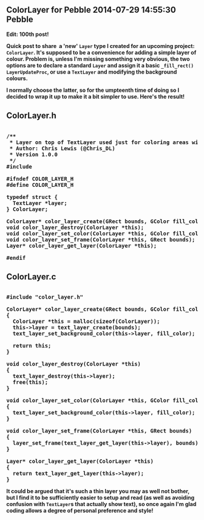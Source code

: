 ColorLayer for Pebble
2014-07-29 14:55:30
Pebble
---

<strong>Edit: 100th post!

Quick post to share  a 'new' <code>Layer</code> type I created for an upcoming project: <code>ColorLayer</code>. It's supposed to be a convenience for adding a simple layer of colour. Problem is, unless I'm missing something very obvious, the two options are to declare a standard <code>Layer</code> and assign it a basic <code>_fill_rect()</code> <code>LayerUpdateProc</code>, or use a <code>TextLayer</code> and modifying the background colours.

I normally choose the latter, so for the umpteenth time of doing so I decided to wrap it up to make it a bit simpler to use. Here's the result!

## ColorLayer.h
<!-- language="cpp" -->
<pre><div class="code-block">
/**
 * Layer on top of TextLayer used just for coloring areas without using LayerUpdateProc
 * Author: Chris Lewis (@Chris_DL)
 * Version 1.0.0
 */
#include 

#ifndef COLOR_LAYER_H
#define COLOR_LAYER_H

typedef struct {
  TextLayer *layer;
} ColorLayer;

ColorLayer* color_layer_create(GRect bounds, GColor fill_color);
void color_layer_destroy(ColorLayer *this);
void color_layer_set_color(ColorLayer *this, GColor fill_color);
void color_layer_set_frame(ColorLayer *this, GRect bounds);
Layer* color_layer_get_layer(ColorLayer *this);

#endif
</div></pre>

## ColorLayer.c
<!-- language="cpp" -->
<pre><div class="code-block">
#include "color_layer.h"

ColorLayer* color_layer_create(GRect bounds, GColor fill_color)
{
  ColorLayer *this = malloc(sizeof(ColorLayer));
  this->layer = text_layer_create(bounds);
  text_layer_set_background_color(this->layer, fill_color);

  return this;
}

void color_layer_destroy(ColorLayer *this)
{
  text_layer_destroy(this->layer);
  free(this);
}

void color_layer_set_color(ColorLayer *this, GColor fill_color)
{
  text_layer_set_background_color(this->layer, fill_color);
}

void color_layer_set_frame(ColorLayer *this, GRect bounds)
{
  layer_set_frame(text_layer_get_layer(this->layer), bounds);
}

Layer* color_layer_get_layer(ColorLayer *this)
{
  return text_layer_get_layer(this->layer);
}
</div></pre>

It could be argued that it's such a thin layer you may as well not bother, but I find it to be sufficiently easier to setup and read (as well as avoiding confusion with <code>TextLayer</code>s that actually show text), so once again I'm glad coding allows a degree of personal preference and style!
